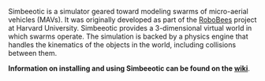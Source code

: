 Simbeeotic is a simulator geared toward modeling swarms of micro-aerial vehicles (MAVs). It was originally developed as part of the [RoboBees](http://robobees.seas.harvard.edu) project at Harvard University. Simbeeotic provides a 3-dimensional virtual world in which swarms operate. The simulation is backed by a physics engine that handles the kinematics of the objects in the world, including collisions between them.

**Information on installing and using Simbeeotic can be found on the [wiki](https://github.com/RoboBees/simbeeotic/wiki)**.
